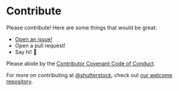 # Contribute

Please contribute! Here are some things that would be great:
- [Open an issue!](https://github.com/shutterstock/Stemming-Exceptions/issues/new)
- Open a pull request!
- Say hi! :wave:

Please abide by the [Contributor Covenant Code of Conduct](CODE_OF_CONDUCT.md).

For more on contributing at [@shutterstock](https://github.com/shutterstock), check out [our welcome repository](https://github.com/shutterstock/welcome).
